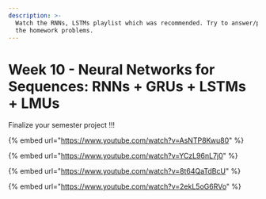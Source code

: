 ```yaml
---
description: >-
  Watch the RNNs, LSTMs playlist which was recommended. Try to answer/prepare
  the homework problems.
---
```


# Week 10 - Neural Networks for Sequences: RNNs + GRUs + LSTMs + LMUs

Finalize your semester project !!!

{% embed url="https://www.youtube.com/watch?v=AsNTP8Kwu80" %}

{% embed url="https://www.youtube.com/watch?v=YCzL96nL7j0" %}

{% embed url="https://www.youtube.com/watch?v=8t64QaTdBcU" %}

{% embed url="https://www.youtube.com/watch?v=2ekL5oG6RVo" %}
